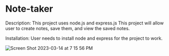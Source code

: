 # Note-taker

Description: 
This project uses node.js and express.js
This project will allow user to create notes, save them, and view the saved notes. 

Installation:
User needs to install node and express for the project to work. 

![Screen Shot 2023-03-14 at 7 15 56 PM](https://user-images.githubusercontent.com/113000820/225187452-d7439842-fde7-4968-afc7-8b343b1d2786.png)
